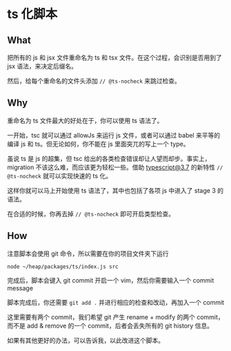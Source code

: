 # ts 化脚本

## What

把所有的 js 和 jsx 文件重命名为 ts 和 tsx 文件。在这个过程，会识别是否用到了 jsx 语法，来决定后缀名。

然后，给每个重命名的文件头添加 `// @ts-nocheck` 来跳过检查。

## Why

重命名为 ts 文件最大的好处在于，你可以使用 ts 语法了。

一开始，tsc 就可以通过 allowJs 来运行 js 文件，或者可以通过 babel 来平等的编译 js 和 ts。但无论如何，你不能在 js 里面突兀的写上一个 type。

虽说 ts 是 js 的超集，但 tsc 给出的各类检查错误却让人望而却步。事实上，migration 不该这么难，而应该更为轻松一些。借助 typescript@3.7 的新特性 `// @ts-nocheck` 就可以实现快速的 ts 化。

这样你就可以马上开始使用 ts 语法了，其中也包括了各项 js 中进入了 stage 3 的语法。

在合适的时候，你再去掉 `// @ts-nocheck` 即可开启类型检查。

## How

注意脚本会使用 git 命令，所以需要在你的项目文件夹下运行

```shell script
node ~/heap/packages/ts/index.js src
```

完成后，脚本会键入 git commit 开启一个 vim，然后你需要输入一个 commit message

脚本完成后，你还需要 `git add .` 并进行相应的检查和改动，再加入一个 commit

这里需要有两个 commit，我们希望 git 产生 rename + modify 的两个 commit，而不是 add & remove 的一个 commit，后者会丢失所有的 git history 信息。

如果有其他更好的办法，可以告诉我，以此改进这个脚本。
